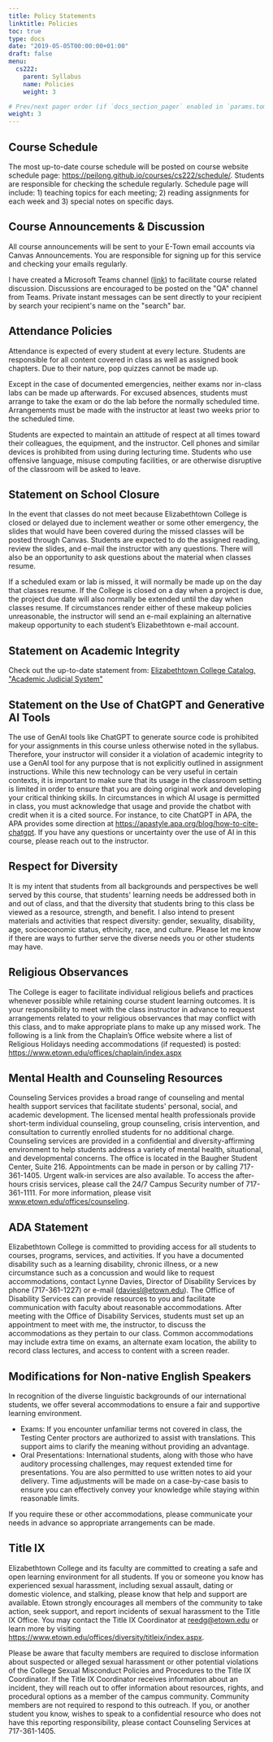 ```yaml
---
title: Policy Statements
linktitle: Policies
toc: true
type: docs
date: "2019-05-05T00:00:00+01:00"
draft: false
menu:
  cs222:
    parent: Syllabus
    name: Policies
    weight: 3

# Prev/next pager order (if `docs_section_pager` enabled in `params.toml`)
weight: 3
---
```


## Course Schedule
The most up-to-date course schedule will be posted on course website schedule page: https://peilong.github.io/courses/cs222/schedule/. Students are responsible for checking the schedule regularly. Schedule page will include: 1) teaching topics for each meeting; 2) reading assignments for each week and 3) special notes on specific days.

## Course Announcements & Discussion

All course announcements will be sent to your E-Town email accounts via Canvas Announcements. You are responsible for signing up for this service and checking your emails regularly.

I have created a Microsoft Teams channel ([link](https://teams.microsoft.com/l/team/19%3aa8cdd959c2e249a989d401e20fc95524%40thread.tacv2/conversations?groupId=81ffa3c7-aa45-454a-b495-7f43c78e5024&tenantId=1d884f12-a0d7-42f0-8b15-3a91c853bcb5)) to facilitate course related discussion.  Discussions are encouraged to be posted on the "QA" channel from Teams. Private instant messages can be sent directly to your recipient by search your recipient's name on the "search" bar.

## Attendance Policies

Attendance is expected of every student at every lecture. Students are responsible for all content covered in class as well as assigned book chapters. Due to their nature, pop quizzes cannot be made up.

Except in the case of documented emergencies, neither exams nor in-class labs can be made up afterwards.  For excused absences, students must arrange to take the exam or do the lab before the normally scheduled time.  Arrangements must be made with the instructor at least two weeks prior to the scheduled time.

Students are expected to maintain an attitude of respect at all times toward their colleagues, the equipment, and the instructor.  Cell phones and similar devices is prohibited from using during lecturing time.  Students who use offensive language, misuse computing facilities, or are otherwise disruptive of the classroom will be asked to leave.


## Statement on School Closure

In the event that classes do not meet because Elizabethtown College is closed or delayed due to inclement weather or some other emergency, the slides that would have been covered during the missed classes will be posted through Canvas.  Students are expected to do the assigned reading, review the slides, and e-mail the instructor with any questions. There will also be an opportunity to ask questions about the material when classes resume.

If a scheduled exam or lab is missed, it will normally be made up on the day that classes resume.  If the College is closed on a day when a project is due, the project due date will also normally be extended until the day when classes resume.  If circumstances render either of these makeup policies unreasonable, the instructor will send an e-mail explaining an alternative makeup opportunity to each student’s Elizabethtown e-mail account.

## Statement on Academic Integrity

Check out the up-to-date statement from: [Elizabethtown College Catalog, "Academic Judicial System"](https://catalog.etown.edu/content.php?catoid=30&navoid=1605#Academic_Judicial_System)

## Statement on the Use of ChatGPT and Generative AI Tools

The use of GenAI tools like ChatGPT to generate source code is prohibited for your assignments in this course unless otherwise noted in the syllabus. Therefore, your instructor will consider it a violation of academic integrity to use a GenAI tool for any purpose that is not explicitly outlined in assignment instructions. While this new technology can be very useful in certain contexts, it is important to make sure that its usage in the classroom setting is limited in order to ensure that you are doing original work and developing your critical thinking skills. In circumstances in which AI usage is permitted in class, you must acknowledge that usage and provide the chatbot with credit when it is a cited source. For instance, to cite ChatGPT in APA, the APA provides some direction at https://apastyle.apa.org/blog/how-to-cite-chatgpt. If you have any questions or uncertainty over the use of AI in this course, please reach out to the instructor. 

## Respect for Diversity

It is my intent that students from all backgrounds and perspectives be well served by this course, that students' learning needs be addressed both in and out of class, and that the diversity that students bring to this class be viewed as a resource, strength, and benefit. I also intend to present materials and activities that respect diversity: gender, sexuality, disability, age, socioeconomic status, ethnicity, race, and culture. Please let me know if there are ways to further serve the diverse needs you or other students may have.

## Religious Observances

The College is eager to facilitate individual religious beliefs and practices whenever possible while retaining course student learning outcomes. It is your responsibility to meet with the class instructor in advance to request arrangements related to your religious observances that may conflict with this class, and to make appropriate plans to make up any missed work.   The following is a link from the Chaplain’s Office website where a list of Religious Holidays needing accommodations (if requested) is posted:  https://www.etown.edu/offices/chaplain/index.aspx  

## Mental Health and Counseling Resources

Counseling Services provides a broad range of counseling and mental health support services that facilitate students' personal, social, and academic development. The licensed mental health professionals provide short-term individual counseling, group counseling, crisis intervention, and consultation to currently enrolled students for no additional charge. Counseling services are provided in a confidential and diversity-affirming environment to help students address a variety of mental health, situational, and developmental concerns. The office is located in the Baugher Student Center, Suite 216. Appointments can be made in person or by calling 717-361-1405. Urgent walk-in services are also available. To access the after-hours crisis services, please call the 24/7 Campus Security number of 717-361-1111. For more information, please visit www.etown.edu/offices/counseling.  
 

## ADA Statement

Elizabethtown College is committed to providing access for all students to courses, programs, services, and activities. If you have a documented disability such as a learning disability, chronic illness, or a new circumstance such as a concussion and would like to request accommodations, contact Lynne Davies, Director of Disability Services by phone (717-361-1227) or e-mail (daviesl@etown.edu). The Office of Disability Services can provide resources to you and facilitate communication with faculty about reasonable accommodations.  After meeting with the Office of Disability Services, students must set up an appointment to meet with me, the instructor, to discuss the accommodations as they pertain to our class.  Common accommodations may include extra time on exams, an alternate exam location, the ability to record class lectures, and access to content with a screen reader. 


## Modifications for Non-native English Speakers

In recognition of the diverse linguistic backgrounds of our international students, we offer several accommodations to ensure a fair and supportive learning environment.

+ Exams: If you encounter unfamiliar terms not covered in class, the Testing Center proctors are authorized to assist with translations. This support aims to clarify the meaning without providing an advantage.
+ Oral Presentations: International students, along with those who have auditory processing challenges, may request extended time for presentations. You are also permitted to use written notes to aid your delivery. Time adjustments will be made on a case-by-case basis to ensure you can effectively convey your knowledge while staying within reasonable limits.
  
If you require these or other accommodations, please communicate your needs in advance so appropriate arrangements can be made.

## Title IX
Elizabethtown College and its faculty are committed to creating a safe and open learning environment for all students. If you or someone you know has experienced sexual harassment, including sexual assault, dating or domestic violence, and stalking, please know that help and support are available. Etown strongly encourages all members of the community to take action, seek support, and report incidents of sexual harassment to the Title IX Office. You may contact the Title IX Coordinator at reedg@etown.edu or learn more by visiting https://www.etown.edu/offices/diversity/titleix/index.aspx.
 
Please be aware that faculty members are required to disclose information about suspected or alleged sexual harassment or other potential violations of the College Sexual Misconduct Policies and Procedures to the Title IX Coordinator. If the Title IX Coordinator receives information about an incident, they will reach out to offer information about resources, rights, and procedural options as a member of the campus community. Community members are not required to respond to this outreach. If you, or another student you know, wishes to speak to a confidential resource who does not have this reporting responsibility, please contact Counseling Services at 717-361-1405. 